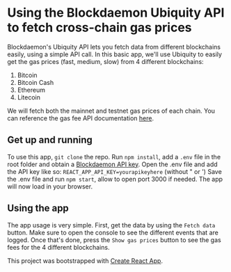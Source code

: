 # Using the Blockdaemon Ubiquity API to fetch cross-chain gas prices

Blockdaemon's Ubiquity API lets you fetch data from different blockchains easily, using a simple API call.
In this basic app, we'll use Ubiquity to easily get the gas prices (fast, medium, slow) from 4 different blockchains:

1. Bitcoin
2. Bitcoin Cash
3. Ethereum
4. Litecoin

We will fetch both the mainnet and testnet gas prices of each chain.
You can reference the gas fee API documentation [here](https://blockdaemon.com/documentation/ubiquity-api/specialized-apis/gas-fee-estimation-api/).
## Get up and running

To use this app, `git clone` the repo.
Run `npm install`, add a `.env` file in the root folder and obtain a [Blockdaemon API key](https://app.blockdaemon.com/signin/register).
Open the .env file and add the API key like so:
`REACT_APP_API_KEY=yourapikeyhere` (without " or ')
Save the .env file and run `npm start`, allow to open port 3000 if needed.
The app will now load in your browser.

## Using the app

The app usage is very simple.
First, get the data by using the `Fetch data` button.
Make sure to open the console to see the different events that are logged.
Once that's done, press the `Show gas prices` button to see the gas fees for the 4 different blockchains.


This project was bootstrapped with [Create React App](https://github.com/facebook/create-react-app).

